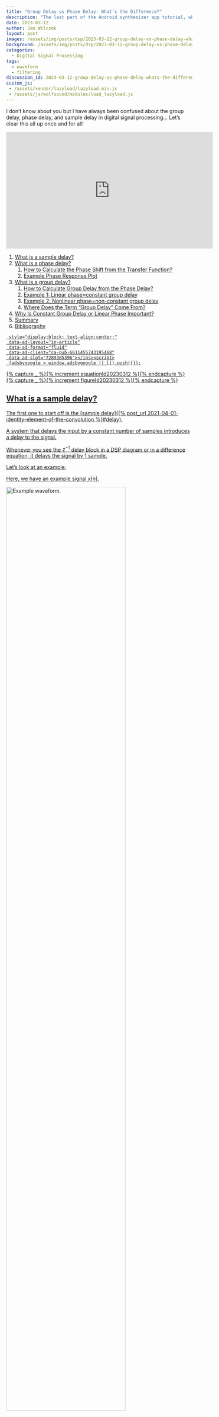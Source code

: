```yaml
---
title: "Group Delay vs Phase Delay: What's the Difference?"
description: "The last part of the Android synthesizer app tutorial, where we implement the wavetable synthesis algorithm in C++."
date: 2023-03-12
author: Jan Wilczek
layout: post
images: /assets/img/posts/dsp/2023-03-12-group-delay-vs-phase-delay-whats-the-difference/
background: /assets/img/posts/dsp/2023-03-12-group-delay-vs-phase-delay-whats-the-difference/Thumbnail.webp
categories:
  - Digital Signal Processing
tags:
  - waveform
  - filtering
discussion_id: 2023-03-12-group-delay-vs-phase-delay-whats-the-difference
custom_js:
 - /assets/vendor/lazyload/lazyload.min.js
 - /assets/js/wolfsound/modules/load_lazyload.js
---
```

I don’t know about you but I have always been confused about the group delay, phase delay, and sample delay in digital signal processing… Let’s clear this all up once and for all!

<iframe width="560" height="315" src="https://www.youtube.com/embed/ox-CyJVpJEM" title="YouTube video player" frameborder="0" allow="accelerometer; autoplay; clipboard-write; encrypted-media; gyroscope; picture-in-picture; web-share" allowfullscreen></iframe>

1. [What is a sample delay?](#what-is-a-sample-delay)
2. [What is a phase delay?](#what-is-a-phase-delay)
   1. [How to Calculate the Phase Shift from the Transfer Function?](#how-to-calculate-the-phase-shift-from-the-transfer-function)
   2. [Example Phase Response Plot](#example-phase-response-plot)
3. [What is a group delay?](#what-is-a-group-delay)
   1. [How to Calculate Group Delay from the Phase Delay?](#how-to-calculate-group-delay-from-the-phase-delay)
   2. [Example 1: Linear phase=constant group delay](#example-1-linear-phaseconstant-group-delay)
   3. [Example 2: Nonlinear phase=non-constant group delay](#example-2-nonlinear-phasenon-constant-group-delay)
   4. [Where Does the Term “Group Delay” Come From?](#where-does-the-term-group-delay-come-from)
4. [Why Is Constant Group Delay or Linear Phase Important?](#why-is-constant-group-delay-or-linear-phase-important)
5. [Summary](#summary)
6. [Bibliography](#bibliography)

<script defer src="https://pagead2.googlesyndication.com/pagead/js/adsbygoogle.js?client=ca-pub-6611455743195468"
     crossorigin="anonymous"></script><ins class="adsbygoogle"
     style="display:block; text-align:center;"
     data-ad-layout="in-article"
     data-ad-format="fluid"
     data-ad-client="ca-pub-6611455743195468"
     data-ad-slot="7289385396"></ins><script>
     (adsbygoogle = window.adsbygoogle || []).push({});
</script>


{% capture _ %}{% increment equationId20230312  %}{% endcapture %}
{% capture _ %}{% increment figureId20230312  %}{% endcapture %}

## What is a sample delay?

The first one to start off is the [sample delay]({% post_url 2021-04-01-identity-element-of-the-convolution %}#delay).

A system that delays the input by a constant number of samples introduces a delay to the signal.

Whenever you see the $z^{-1}$ delay block in a DSP diagram or in a difference equation, it delays the signal by 1 sample.

Let’s look at an example.

Here, we have an example signal $x[n]$.

<div markdown="0">
<img class="lazyload" data-src="{{ page.images | absolute_url | append: "/two_sines_signal.webp" }}" alt="Example waveform." width="80%">
</div>
_Figure {% increment figureId20230312 %}. Some signal._

What happens to it if we delay it by 4 samples?

<div markdown="0">
<img class="lazyload" data-src="{{ page.images | absolute_url | append: "/delayed_two_sines_signal.webp" }}" alt="Example waveform delayed by 4 samples." width="80%">
</div>
_Figure {% increment figureId20230312 %}. Signal delayed by 4 samples._

As you can see at the output of the delay, the signal is simply delayed by 4 samples. We denote the delayed signal by $x[n-4]$.

Remember that by the sample delay of a system, we refer to the delay of the whole signal by some number of samples between the output and the input. Pure delay elements, do not introduce any other change beyond the delay.

I have discussed the delay in samples in more detail in the following [article & video]({% post_url 2021-04-01-identity-element-of-the-convolution %}).

## What is a phase delay?

Let’s consider once again the output of the system delayed by 4 samples.

<div markdown="0">
<img class="lazyload" data-src="{{ page.images | absolute_url | append: "/delayed_two_sines_no_shadow.webp" }}" alt="Waveform of a signal consisting of 2 sines delayed by 4 samples." width="80%">
</div>
_Figure {% increment figureId20230312 %}. Signal consisting of 2 sines delayed by 4 samples._

This signal consists of 2 sines: one of them has period equal to 16 samples and the other one has period equal to 8 samples.

<div markdown="0">
<img class="lazyload" data-src="{{ page.images | absolute_url | append: "/sine1_signal.webp" }}" alt="Waveform of a sine with period of 16 samples." width="80%">
</div>
_Figure {% increment figureId20230312 %}. Sine with period of 16 samples._

<div markdown="0">
<img class="lazyload" data-src="{{ page.images | absolute_url | append: "/sine2_signal.webp" }}" alt="Waveform of a sine with period of 8 samples." width="80%">
</div>
_Figure {% increment figureId20230312 %}. Sine with period of 8 samples._

If you don’t know what the period of a signal is, it’s the smallest positive number of samples after which the signal starts repeating itself. For example, the “2-sine” signal repeats every 16 samples.

Both sines inside the signal were delayed by the same number of samples. But how did their phase advance?

The **phase** of a sine is a value in the $[0, 2\pi)$ range. The period of a sine is equal to $2\pi$. So its phase tells us at which point in the period we are.

For the sine, whose period is 8 samples, 4 samples are half of its period. Therefore, 4 samples correspond to a shift of its argument (phase) by $\pi$ (half of the $2\pi$ period). Thus, the phase delay (or phase shift) of this sine is $\pi$.

However, for the sine, whose period is 16 samples, 4 samples are just one quarter of its period. Therefore, 4 samples correspond to a phase delay of $\frac{1}{4} \cdot 2\pi = \frac{\pi}{2}$.

See? A delay in samples means different phase delays for different sines. To calculate the phase shift of a sine given its sample delay or vice versa, we need to know the period or the frequency of the sine.

### How to Calculate the Phase Shift from the Transfer Function?

If we have the transfer function of a digital system or its frequency response $H(e^{j\omega})$, we can easily calculate its phase response as

$$
\arg H\left(e^{j\omega}\right),\quad ({% increment equationId20230312  %})
$$

where $\arg$ returns the principal argument of the given complex number in radians. The principal argument is always in the $(-\pi, \pi]$ range. Therefore, this phase is also called a **wrapped phase** because it is wrapped to the $(-\pi, \pi]$ range.

### Example Phase Response Plot

Here is an example phase response plot. It is the phase response of the second-order Butterworth IIR lowpass filter with the cutoff frequency set to $\frac{1}{4}$ of the Nyquist frequency.

<div markdown="0">
<img class="lazyload" data-src="{{ page.images | absolute_url | append: "/butterworth_lp2_phase_response.webp" }}" alt="IIR lowpass filter phase response plot." width="80%">
</div>
_Figure {% increment figureId20230312 %}. Phase response of the second-order Butterworth IIR lowpass filter with the cutoff frequency set to $\frac{1}{4}$ of the Nyquist frequency._

As you can see, this phase response is clearly nonlinear; in fact, all IIR filters have nonlinear phase.

Ok, we know what is the sample delay and the phase delay. Then, what is the group delay?

## What is a group delay?

“Group delay” is probably the most misleading term in the history of DSP but I admit, it does make sense.

To understand the group delay let’s look at an example.

In a pure delay system, all frequency components at the input are delayed by a constant number of samples.

What if each frequency was delayed by a different number of samples?

To use our “2-sine” signal again, let’s say we delay the sine with the period equal to 8 samples by 4 samples and the sine with the period equal to 16 samples by 8 samples.

Here you can see the output of the described frequency-dependent delaying system.

<div markdown="0">
<img class="lazyload" data-src="{{ page.images | absolute_url | append: "/phase_delayed_two_sines_signal.webp" }}" alt="Waveform of a signal consisting of 2 sines delayed with a frequency-dependent delay" width="80%">
</div>
_Figure {% increment figureId20230312 %}. Signal consisting of 2 sines delayed with a frequency-dependent delay._

Looking at the sines separately, at the output of this system the delayed sines look as follows.

<div markdown="0">
<img class="lazyload" data-src="{{ page.images | absolute_url | append: "/delayed_sine1_signal.webp" }}" alt="Waveform of the sine with period of 16 samples delayed by 8 samples" width="80%">
</div>
_Figure {% increment figureId20230312 %}. Sine with period of 16 samples delayed by 8 samples (phase delayed by $\pi$)._

<div markdown="0">
<img class="lazyload" data-src="{{ page.images | absolute_url | append: "/delayed_sine2_signal.webp" }}" alt="Waveform of the sine with period of 8 samples delayed by 4 samples" width="80%">
</div>
_Figure {% increment figureId20230312 %}. Sine with period of 8 samples delayed by 4 samples (phase delayed by $\pi$)._

What is interesting, now both sines have the same phase delay, $\pi$. However, you can see that the output in Figure 7 looks different visually from the input although these are still those two sines; if you’re unsure that they are different, check the first nonzero samples of the delayed signal. The relative position of the sines changed and, thus, the waveform changed.

As you might guess at this point, the **group delay** is exactly the number of samples by which a single frequency component is delayed.

In our example, the group delay of the frequency corresponding to period 8 is 4 and the group delay of the frequency corresponding to period 16 is 8.

In the previous example, where the whole input was delayed by 4 samples, you saw that if the group delay is constant for all frequencies, the system does not alter the waveform visually, it simply delays it; we get a delay system as in the definition of the sample delay.

So constant group delay is equivalent to sample delay.

### How to Calculate Group Delay from the Phase Delay?

Group delay can be easily calculated from the phase delay of the system

$$
\text{grd}\left[ H(e^{j\omega})\right] = - \frac{d}{d\omega}\{\arg H\left(e^{j\omega}\right)\},\quad ({% increment equationId20230312  %})
$$

where

- $H(e^{j\omega})$ is the complex frequency response of the system,
- $\arg H(e^{j\omega})$ is its phase response, and
- $\frac{d}{d\omega}$ denotes the derivative with respect to the angular frequency $\omega$ in radians per sample ($\omega = 2\pi f / f_s$, where $f$ is a frequency in Hz and $f_s$ is the sampling rate).

### Example 1: Linear phase=constant group delay

Let’s look at an example of a constant-group delay filter.

Here is the phase response of our delay by 4 samples.

<div markdown="0">
<img class="lazyload" data-src="{{ page.images | absolute_url | append: "/delay_by_4_phase_response.webp" }}" alt="Wrapped phase response plot" width="80%">
</div>
_Figure {% increment figureId20230312 %}. Wrapped phase response of a 4-sample delay system._

You can see that the phase is wrapped: when it reaches $-\pi$ it jumps up to $\pi$.

If we unwrap the phase, the phase response looks as follows.

<div markdown="0">
<img class="lazyload" data-src="{{ page.images | absolute_url | append: "/delay_by_4_unwrapped_phase_response.webp" }}" alt="Unwrapped phase response plot" width="80%">
</div>
_Figure {% increment figureId20230312 %}. Unwrapped phase response of a 4-sample delay system._

By the way, these plots were obtained using [scipy.signal.freqz](https://docs.scipy.org/doc/scipy/reference/generated/scipy.signal.freqz.html), [numpy.angle](https://numpy.org/doc/stable/reference/generated/numpy.angle.html), [numpy.unwrap](https://numpy.org/doc/stable/reference/generated/numpy.unwrap.html), and the [matplotlib](https://matplotlib.org/stable/index.html) library 🙂

The derivative of the phase response with respect to the frequency is simply the tilt coefficient of this linear function. In this case, the derivative is constant at each frequency $\omega$ (because the phase is linear) and can be calculated from the plot grid. Therefore, the group delay of this filter (negated derivative) is equal to $-\frac{-4\pi}{\pi} = -(-4) = 4$. We obtained the group delay at each frequency: it is constant and equal to 4. Therefore, this system is a delay of 4 samples. And indeed it has linear phase.

*Note: You can also calculate the group delay from the analytical form of the phase response. In the case of a pure delay of 4, the frequency response is $e^{-j4\omega}$ so the phase response is $-4\omega$. Thus, the negated derivative is 4.*

### Example 2: Nonlinear phase=non-constant group delay

Here is the plot of the group delay of the second-order Butterworth IIR lowpass filter with the cutoff frequency set to $\frac{1}{4}$ of the Nyquist frequency whose phase response you’ve seen in Figure 6.

<div markdown="0">
<img class="lazyload" data-src="{{ page.images | absolute_url | append: "/butterworth_lp2_group_delay.webp" }}" alt="IIR lowpass filter group delay plot." width="80%">
</div>
_Figure {% increment figureId20230312 %}. Group delay of the second-order Butterworth IIR lowpass filter with the cutoff frequency set to $\frac{1}{4}$ of the Nyquist frequency._

This group delay was calculated with the [scipy.signal.group_delay](https://docs.scipy.org/doc/scipy/reference/generated/scipy.signal.group_delay.html) function.

As you can see, a nonlinear phase response resulted in a non-constant group delay.

### Where Does the Term “Group Delay” Come From?

The group delay takes its name from the continuous frequency domain. Mathematically speaking, group delay describes the time delay of an infinitesimally small range of frequencies around some particular frequency $\omega$. This range of frequencies can also be called a “group” of frequencies, hence the name group delay. Clever, I know 😉

## Why Is Constant Group Delay or Linear Phase Important?

If a system has **linear phase**, it means that its phase response is a linear function of angular frequency, typically of the form $-\omega t_0$.

If a system has linear phase, it has constant group delay $t_0$, which can be easily calculated by inserting $\arg H\left(e^{j\omega}\right) =-\omega t_0$ into Equation 2.

Well, if a system has a constant group delay, then it means that it does not alter the input waveform visually; its behavior can be represented as a frequency-dependent amplitude scaling and a frequency-independent delay.

Why is it important? Well, as you could see for the 2 sines example, the change in the outlook of the signal can be drastic. Also such drastic changes make the outcome less predictable when we start mixing multiple signals together. If the group delay is not constant we may run into phase cancellation issues.

That’s why we typically (but not always) prefer linear phase (=constant group delay) systems.

Unfortunately, only finite impulse response (FIR) filters can have linear phase and, thus, linear-phase systems introduce significant delay… But that’s a topic for another article 😎

## Summary

In this article, you learned what is sample delay, phase delay, and group delay. You now know what is the difference between these three.

You also learned that systems (filters) with linear phase have constant group delay so their effect on the system can be described by a frequency-dependent gain and a frequency-independent delay in samples. Systems with linear phase are more predictable and, thus, more desirable.

With this knowledge you won’t be confused again when you stumble upon one of these “delay” terms!

If you want to know which other bits and pieces of knowledge are necessary for writing software that processes sound, check out my [free Audio Plugin Developer Checklist](https://thewolfsound.com/checklist/)!

## Bibliography

[OppenheimSchafer10] [Alan V Oppenheim, Ronald W. Schafer, *Discrete-Time Signal Processing*, 3rd Edition, Pearson 2010.](https://amzn.to/3vygXGl)


